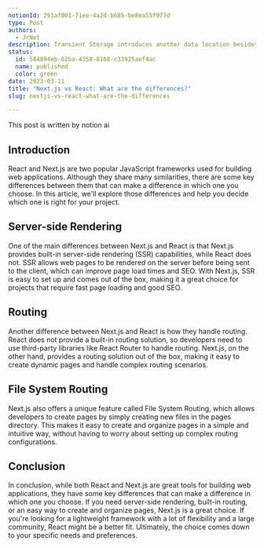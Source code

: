 ```yaml
---
notionId: 291af001-71ee-4a2d-b685-be8ea55f977d
type: Post
authors:
  - JrNet
description: Transient Storage introduces another data location besides 
status:
  id: 584894eb-62ba-4358-8168-c33925aef4ac
  name: published
  color: green
date: 2023-03-11
title: "Next.js vs React: What are the differences?"
slug: nextjs-vs-react-what-are-the-differences

---
```


This post is written by notion ai


## Introduction


React and Next.js are two popular JavaScript frameworks used for building web applications. Although they share many similarities, there are some key differences between them that can make a difference in which one you choose. In this article, we'll explore those differences and help you decide which one is right for your project.


## Server-side Rendering


One of the main differences between Next.js and React is that Next.js provides built-in server-side rendering (SSR) capabilities, while React does not. SSR allows web pages to be rendered on the server before being sent to the client, which can improve page load times and SEO. With Next.js, SSR is easy to set up and comes out of the box, making it a great choice for projects that require fast page loading and good SEO.


## Routing


Another difference between Next.js and React is how they handle routing. React does not provide a built-in routing solution, so developers need to use third-party libraries like React Router to handle routing. Next.js, on the other hand, provides a routing solution out of the box, making it easy to create dynamic pages and handle complex routing scenarios.


## File System Routing


Next.js also offers a unique feature called File System Routing, which allows developers to create pages by simply creating new files in the pages directory. This makes it easy to create and organize pages in a simple and intuitive way, without having to worry about setting up complex routing configurations.


## Conclusion


In conclusion, while both React and Next.js are great tools for building web applications, they have some key differences that can make a difference in which one you choose. If you need server-side rendering, built-in routing, or an easy way to create and organize pages, Next.js is a great choice. If you're looking for a lightweight framework with a lot of flexibility and a large community, React might be a better fit. Ultimately, the choice comes down to your specific needs and preferences.

